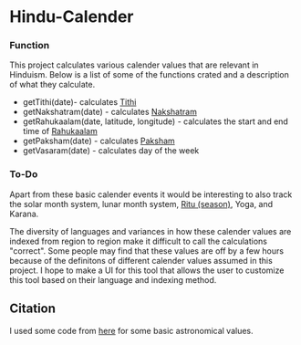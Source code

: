 # Hindu-Calender

### Function
This project calculates various calender values that are relevant in Hinduism. Below is a list of some of the functions crated and a description of what they calculate.

- getTithi(date)- calculates [Tithi](https://en.wikipedia.org/wiki/Tithi)
- getNakshatram(date) - calculates [Nakshatram](https://en.wikipedia.org/wiki/Nakshatra)
- getRahukaalam(date, latitude, longitude) - calculates the start and end time of [Rahukaalam](https://en.wikipedia.org/wiki/Rahukaalam)
- getPaksham(date) - calculates [Paksham](https://en.wikipedia.org/wiki/Paksha)
- getVasaram(date) - calculates day of the week 

### To-Do
Apart from these basic calender events it would be interesting to also track the solar month system, lunar month system, [Ritu (season)](https://en.wikipedia.org/wiki/Ritu_(Indian_season)), Yoga, and Karana.

The diversity of languages and variances in how these calender values are indexed from region to region make it difficult to call the calculations "correct". Some people may find that these values are off by a few hours because of the definitons of different calender values assumed in this project. I hope to make a UI for this tool that allows the user to customize this tool based on their language and indexing method. 

## Citation
I used some code from [here](https://github.com/mourner/suncalc) for some basic astronomical values.
